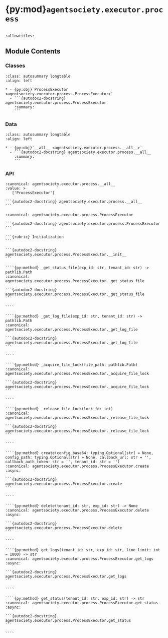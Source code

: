 # {py:mod}`agentsociety.executor.process`

```{py:module} agentsociety.executor.process
```

```{autodoc2-docstring} agentsociety.executor.process
:allowtitles:
```

## Module Contents

### Classes

````{list-table}
:class: autosummary longtable
:align: left

* - {py:obj}`ProcessExecutor <agentsociety.executor.process.ProcessExecutor>`
  - ```{autodoc2-docstring} agentsociety.executor.process.ProcessExecutor
    :summary:
    ```
````

### Data

````{list-table}
:class: autosummary longtable
:align: left

* - {py:obj}`__all__ <agentsociety.executor.process.__all__>`
  - ```{autodoc2-docstring} agentsociety.executor.process.__all__
    :summary:
    ```
````

### API

````{py:data} __all__
:canonical: agentsociety.executor.process.__all__
:value: >
   ['ProcessExecutor']

```{autodoc2-docstring} agentsociety.executor.process.__all__
```

````

`````{py:class} ProcessExecutor(home_dir: str)
:canonical: agentsociety.executor.process.ProcessExecutor

```{autodoc2-docstring} agentsociety.executor.process.ProcessExecutor
```

```{rubric} Initialization
```

```{autodoc2-docstring} agentsociety.executor.process.ProcessExecutor.__init__
```

````{py:method} _get_status_file(exp_id: str, tenant_id: str) -> pathlib.Path
:canonical: agentsociety.executor.process.ProcessExecutor._get_status_file

```{autodoc2-docstring} agentsociety.executor.process.ProcessExecutor._get_status_file
```

````

````{py:method} _get_log_file(exp_id: str, tenant_id: str) -> pathlib.Path
:canonical: agentsociety.executor.process.ProcessExecutor._get_log_file

```{autodoc2-docstring} agentsociety.executor.process.ProcessExecutor._get_log_file
```

````

````{py:method} _acquire_file_lock(file_path: pathlib.Path)
:canonical: agentsociety.executor.process.ProcessExecutor._acquire_file_lock

```{autodoc2-docstring} agentsociety.executor.process.ProcessExecutor._acquire_file_lock
```

````

````{py:method} _release_file_lock(lock_fd: int)
:canonical: agentsociety.executor.process.ProcessExecutor._release_file_lock

```{autodoc2-docstring} agentsociety.executor.process.ProcessExecutor._release_file_lock
```

````

````{py:method} create(config_base64: typing.Optional[str] = None, config_path: typing.Optional[str] = None, callback_url: str = '', callback_auth_token: str = '', tenant_id: str = '')
:canonical: agentsociety.executor.process.ProcessExecutor.create
:async:

```{autodoc2-docstring} agentsociety.executor.process.ProcessExecutor.create
```

````

````{py:method} delete(tenant_id: str, exp_id: str) -> None
:canonical: agentsociety.executor.process.ProcessExecutor.delete
:async:

```{autodoc2-docstring} agentsociety.executor.process.ProcessExecutor.delete
```

````

````{py:method} get_logs(tenant_id: str, exp_id: str, line_limit: int = 1000) -> str
:canonical: agentsociety.executor.process.ProcessExecutor.get_logs
:async:

```{autodoc2-docstring} agentsociety.executor.process.ProcessExecutor.get_logs
```

````

````{py:method} get_status(tenant_id: str, exp_id: str) -> str
:canonical: agentsociety.executor.process.ProcessExecutor.get_status
:async:

```{autodoc2-docstring} agentsociety.executor.process.ProcessExecutor.get_status
```

````

`````
